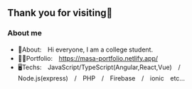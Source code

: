 ## Thank you for visiting👋

### About me
- 💬About:　Hi everyone, I am a college student.
- 👨‍💻Portfolio:　https://masa-portfolio.netlify.app/
- 🖥Techs:　JavaScript/TypeScript(Angular,React,Vue)　/　Node.js(express)　/　PHP　/　Firebase　/　ionic　etc...

<!--
**moriyamasaaaki/moriyamasaaaki** is a ✨ _special_ ✨ repository because its `README.md` (this file) appears on your GitHub profile.

Here are some ideas to get you started:

- 🔭 I’m currently working on ...
- 🌱 I’m currently learning ...
- 👯 I’m looking to collaborate on ...
- 🤔 I’m looking for help with ...
- 💬 Ask me about ...
- 📫 How to reach me: ...
- 😄 Pronouns: ...
- ⚡ Fun fact: ...
-->
